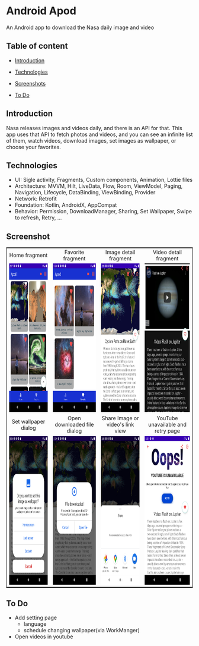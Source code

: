# Android Apod
An Android app to download the Nasa daily image and video 

## Table of content

* [Introduction](#Introduction)

* [Technologies](#Technologies)
 
* [Screenshots](#Screenshots)

* [To Do](#To-Do)

## Introduction
 Nasa releases images and videos daily, and there is an API for that. This app uses that API to fetch photos and videos, and you can see an infinite list of them, watch videos, download images, set images as wallpaper, or choose your favorites. 

## Technologies 
* UI: Sigle activity, Fragments, Custom components, Animation, Lottie files
* Architecture: MVVM, Hilt, LiveData, Flow, Room, ViewModel, Paging, Navigation, Lifecycle, DataBinding, ViewBinding, Provider
* Network: Retrofit
* Foundation: Kotlin, AndroidX, AppCompat
* Behavior: Permission, DownloadManager, Sharing, Set Wallpaper, Swipe to refresh, Retry, ...

## Screenshot
<table  style="border: 1px solid black; width: 100%; word-wrap:break-word;
              table-layout: fixed; text-align:center" >
 <tr>
    <td align="center" valign="center">Home fragment</td>
     <td align="center" valign="center">Favorite fragment</td>
     <td align="center" valign="center">Image detail fragment</td>
      <td align="center" valign="center">Video detail fragment</td>
  </tr>
  <tr>
    <td align="center" valign="center"><img src="screenshots/home_fragment_view.png" width=200 height=400></td>
    <td align="center" valign="center"><img src="screenshots/favorite_fragment_view.png" width=200 height=400></td>
    <td align="center" valign="center"><img src="screenshots/image_detail_view.png" width=200 height=400></td>
    <td align="center" valign="center"><img src="screenshots/video_detail_view.png" width=200 height=400></td>
  </tr>
  <tr>
    <td align="center" valign="center">Set wallpaper dialog</td>
     <td align="center" valign="center">Open downloaded file dialog </td>
     <td align="center" valign="center">Share Image or video's link view</td>
      <td align="center" valign="center">YouTube unavailable and retry page</td>
  </tr>
  <tr>
    <td align="center" valign="center"><img src="screenshots/set_wallpaper_dialog.png" width=200 height=400></td>
    <td align="center" valign="center"><img src="screenshots/open_file_dialog.png" width=200 height=400></td>
    <td align="center" valign="center"><img src="screenshots/share_view.png" width=200 height=400></td>
    <td align="center" valign="center"><img src="screenshots/youtube_error_page.png" width=200 height=400></td>
  </tr>
 </table>
<!-- ![Home Fragment](screenshots/home_fragment_view.png "A list of Apods")
![Favorite Fragment](screenshots/favorite_fragment_view.png "List of favorite Apods")
![Image Detail](screenshots/image_detail_view.png "An image detail page")
![Image Detail](screenshots/video_detail_view.png "An video detail page") -->

## To Do
 * Add setting page
      * language 
      * schedule changing wallpaper(via WorkManger)
 * Open videos in youtube
